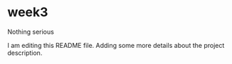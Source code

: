 # week3
Nothing serious

I am editing this README file. Adding some more details about the project description.
